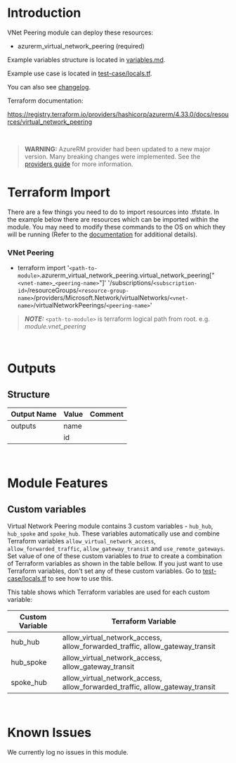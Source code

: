 # Introduction
VNet Peering module can deploy these resources:
* azurerm_virtual_network_peering (required)

Example variables structure is located in [variables.md](variables.md).

Example use case is located in [test-case/locals.tf](test-case/locals.tf).

You can also see [changelog](CHANGELOG.md).

Terraform documentation:

https://registry.terraform.io/providers/hashicorp/azurerm/4.33.0/docs/resources/virtual_network_peering

&nbsp;

> **WARNING:** AzureRM provider had been updated to a new major version. Many breaking changes were implemented. See the [providers guide](https://registry.terraform.io/providers/hashicorp/azurerm/latest/docs/guides/4.0-upgrade-guide) for more information.

# Terraform Import
There are a few things you need to do to import resources into .tfstate. In the example below there are resources which can be imported within the module. You may need to modify these commands to the OS on which they will be running (Refer to the [documentation](https://developer.hashicorp.com/terraform/cli/commands/import#example-import-into-resource-configured-with-for_each) for additional details).
### VNet Peering
* terraform import '`<path-to-module>`.azurerm_virtual_network_peering.virtual_network_peering["`<vnet-name>`_`<peering-name>`"]' '/subscriptions/`<subscription-id>`/resourceGroups/`<resource-group-name>`/providers/Microsoft.Network/virtualNetworks/`<vnet-name>`/virtualNetworkPeerings/`<peering-name>`'

 > **_NOTE:_** `<path-to-module>` is terraform logical path from root. e.g. _module.vnet\_peering_

&nbsp;

# Outputs
## Structure

| Output Name | Value | Comment |
| ----------- | ----- | ------- |
| outputs     | name  |         |
|             | id    |         |

&nbsp;

# Module Features
## Custom variables
Virtual Network Peering module contains 3 custom variables - `hub_hub`, `hub_spoke` and `spoke_hub`. These variables automatically use and combine Terraform variables `allow_virtual_network_access`, `allow_forwarded_traffic`, `allow_gateway_transit` and `use_remote_gateways`. Set value of one of these custom variables to _true_ to create a combination of Terraform variables as shown in the table bellow. If you just want to use Terraform variables, don't set any of these custom variables. Go to [test-case/locals.tf](test-case/locals.tf) to see how to use this.

This table shows which Terraform variables are used for each custom variable:

| Custom Variable | Terraform Variable                                                           |
| --------------- | ---------------------------------------------------------------------------- |
| hub_hub         | allow_virtual_network_access, allow_forwarded_traffic, allow_gateway_transit |
| hub_spoke       | allow_virtual_network_access, allow_gateway_transit                          |
| spoke_hub       | allow_virtual_network_access, allow_forwarded_traffic, allow_gateway_transit |


&nbsp;

# Known Issues
We currently log no issues in this module.